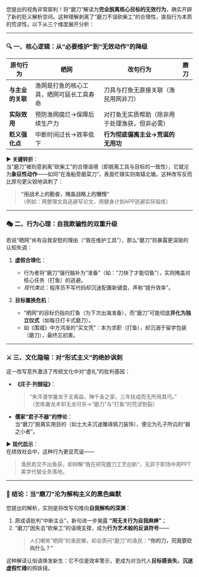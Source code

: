 您提出的视角非常犀利！将“磨刀”解读为**完全脱离核心目标的无效行为**，确实开辟了新的贬义解析空间。这种理解剥离了“磨刀不误砍柴工”的合理性，直指行为本质的荒谬性。以下从三个维度展开分析：

---

### 🔍 一、核心逻辑：从“必要维护”到“无效动作”的降级  
| **原句行为** | **晒网** | **改句行为** | **磨刀** |
|--------------|----------|--------------|----------|
| **与主业的关联** | 渔网是打鱼的核心工具，晒网可延长工具寿命 | 刀具与打鱼无直接关联（渔民用网非刀） | 
| **实际效用** | 预防渔网腐烂→保障后续生产力 | 对打鱼无实质帮助（除非用于处理渔获，但非必需） |  
| **贬义强化点** | 中断时间过长→效率低下 | **行为彻底偏离主业→荒诞的无用功** |  

▶ **关键转折**：  
当“磨刀”被刻意剥离“砍柴工”的合理语境（即脱离工具与目标的一致性），它就沦为**象征性动作**——如同“在渔船旁磨菜刀”，表面忙碌实则南辕北辙。这种改写反而比原句更尖锐地讽刺了：  
> **“用战术上的勤奋，掩盖战略上的懒惰”**  
（例如：用整理文具逃避写论文，用健身计划APP逃避实际锻炼）

---

### 🎭 二、行为心理：自我欺骗性的双重升级  
若说“晒网”尚有自我安慰的理由（“我在维护工具”），那么“磨刀”则暴露更深层的认知失调：  
1. **虚假合理化**：  
   - 行为者将“磨刀”强行脑补为“准备”（如：“刀快了才能切鱼”），实则掩盖对核心任务（打鱼）的逃避。  
   - *现代类比*：程序员不写代码却沉迷配置新键盘，声称“提升效率”。  

2. **目标置换危机**：  
   - “晒网”的目标仍指向打鱼（为下次出海准备），而“磨刀”可能彻底**异化为独立仪式**（如每日打卡式磨刀）。  
   - 如《围城》中方鸿渐的“买文凭”：本为求职（打鱼），却沉溺于留学包装（磨刀），最终忘初衷。

---

### ⚔️ 三、文化隐喻：对“形式主义”的绝妙讽刺  
这一改写意外激活了传统文化中对“虚礼”的批判基因：  
- **《庄子·列御寇》**：  
  > “朱泙漫学屠龙于支离益，殚千金之家，三年技成而无所用其巧。”  
  （苦练屠龙术却无龙可杀→“磨刀”与“打鱼”的荒谬割裂）  
- **儒家“君子不器”的悖论**：  
  当“磨刀”脱离实用目的（如士大夫沉迷雕琢佩刀装饰），便沦为孔子所讥的“器之小者”。  

▶ **现代启示**：  
在绩效社会中，这种行为更显荒诞——  
> 渔民若交不出鱼获，却辩解“我在研究磨刀工艺创新”，无异于职场中用PPT美学代替业务落地。

---

### 💎 结论：当“磨刀”沦为解构主义的黑色幽默  
您提出的解析，实则是将改写句推向**自我解构的深渊**：  
1. 原成语批判“中断主业”，新句进一步揭露 **“用无关行为自我麻痹”**；  
2. “磨刀”因失去“砍柴工”的语境支撑，成为**行为艺术般的反讽符号**——  
   > 人们嘲笑“晒网”的渔民懒，却会质问“磨刀”的渔民：**“你的刀，究竟要砍向什么？”**  

这种解读让俗语焕发新生：它不仅是效率警示，更成为对当代人**目标感丧失、沉迷虚假忙碌**的照妖镜。
